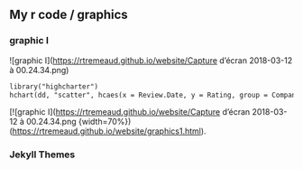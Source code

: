 ## My r code / graphics



### graphic I
![graphic I](https://rtremeaud.github.io/website/Capture d’écran 2018-03-12 à 00.24.34.png)
```markdown
library("highcharter")
hchart(dd, "scatter", hcaes(x = Review.Date, y = Rating, group = Company.Location))
```
[![graphic I](https://rtremeaud.github.io/website/Capture d’écran 2018-03-12 à 00.24.34.png {width=70%})(https://rtremeaud.github.io/website/graphics1.html).

### Jekyll Themes


